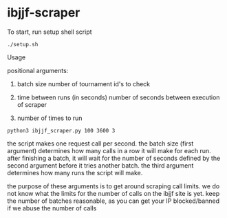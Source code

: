 # ibjjf-scraper

To start, run setup shell script

```
./setup.sh
```

Usage

positional arguments:
1. batch size
number of tournament id's to check

2. time between runs (in seconds)
number of seconds between execution of scraper

3. number of times to run

```
python3 ibjjf_scraper.py 100 3600 3
```

the script makes one request call per second. the batch size (first argument) determines how many calls in a row it will make for each run.
after finishing a batch, it will wait for the number of seconds defined by the second argument before it tries another batch.
the third argument determines how many runs the script will make.

the purpose of these arguments is to get around scraping call limits. we do not know what the limits for the number of calls
on the ibjjf site is yet. keep the number of batches reasonable, as you can get your IP blocked/banned if we abuse the 
number of calls


